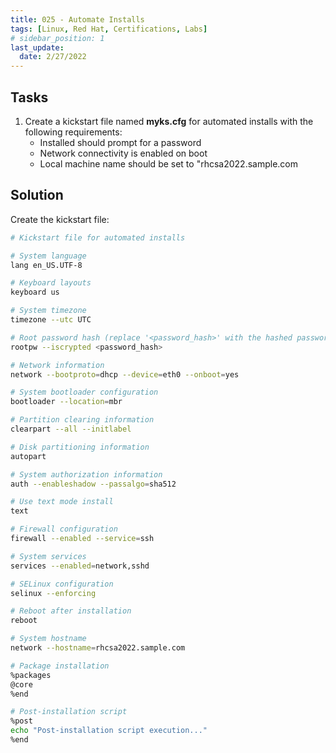 ```yaml
---
title: 025 - Automate Installs
tags: [Linux, Red Hat, Certifications, Labs]
# sidebar_position: 1 
last_update:
  date: 2/27/2022
---
```


## Tasks

1. Create a kickstart file named **myks.cfg** for automated installs with the following requirements:
    - Installed should prompt for a password
    - Network connectivity is enabled on boot
    - Local machine name should be set to "rhcsa2022.sample.com


## Solution

Create the kickstart file:

```bash
# Kickstart file for automated installs

# System language
lang en_US.UTF-8

# Keyboard layouts
keyboard us

# System timezone
timezone --utc UTC

# Root password hash (replace '<password_hash>' with the hashed password)
rootpw --iscrypted <password_hash>

# Network information
network --bootproto=dhcp --device=eth0 --onboot=yes

# System bootloader configuration
bootloader --location=mbr

# Partition clearing information
clearpart --all --initlabel

# Disk partitioning information
autopart

# System authorization information
auth --enableshadow --passalgo=sha512

# Use text mode install
text

# Firewall configuration
firewall --enabled --service=ssh

# System services
services --enabled=network,sshd

# SELinux configuration
selinux --enforcing

# Reboot after installation
reboot

# System hostname
network --hostname=rhcsa2022.sample.com

# Package installation
%packages
@core
%end

# Post-installation script
%post
echo "Post-installation script execution..."
%end
```